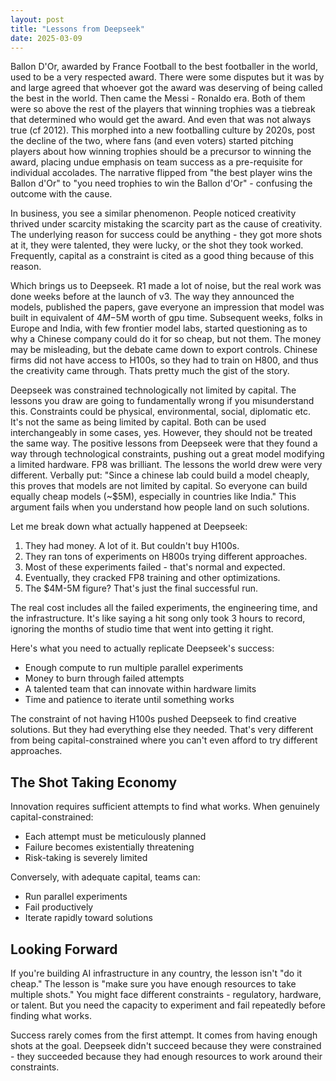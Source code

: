 ```yaml
---
layout: post
title: "Lessons from Deepseek"
date: 2025-03-09
---
```

Ballon D'Or, awarded by France Football to the best footballer in the world, used to be a very respected award. There were some disputes but it was by and large agreed that whoever got the award was deserving of being called the best in the world. Then came the Messi - Ronaldo era. Both of them were so above the rest of the players that winning trophies was a tiebreak that determined who would get the award. And even that was not always true (cf 2012). This morphed into a new footballing culture by 2020s, post the decline of the two, where fans (and even voters) started pitching players about how winning trophies should be a precursor to winning the award, placing undue emphasis on team success as a pre-requisite for individual accolades. The narrative flipped from "the best player wins the Ballon d'Or" to "you need trophies to win the Ballon d'Or" - confusing the outcome with the cause.

In business, you see a similar phenomenon. People noticed creativity thrived under scarcity mistaking the scarcity part as the cause of creativity. The underlying reason for success could be anything - they got more shots at it, they were talented, they were lucky, or the shot they took worked. Frequently, capital as a constraint is cited as a good thing because of this reason. 

Which brings us to Deepseek. R1 made a lot of noise, but the real work was done weeks before at the launch of v3. The way they announced the models, published the papers, gave everyone an impression that model was built in equivalent of $4M-$5M worth of gpu time. Subsequent weeks, folks in Europe and India, with few frontier model labs, started questioning as to why a Chinese company could do it for so cheap, but not them. The money may be misleading, but the debate came down to export controls. Chinese firms did not have access to H100s, so they had to train on H800, and thus the creativity came through. Thats pretty much the gist of the story. 

Deepseek was constrained technologically not limited by capital. The lessons you draw are going to fundamentally wrong if you misunderstand this. Constraints could be physical, environmental, social, diplomatic etc. It's not the same as being limited by capital. Both can be used interchangeably in some cases, yes. However, they should not be treated the same way. The positive lessons from Deepseek were that they found a way through technological constraints, pushing out a great model modifying a limited hardware. FP8 was brilliant. The lessons the world drew were very different. Verbally put: "Since a chinese lab could build a model cheaply, this proves that models are not limited by capital. So everyone can build equally cheap models (~$5M), especially in countries like India." This argument fails when you understand how people land on such solutions. 

Let me break down what actually happened at Deepseek:

1. They had money. A lot of it. But couldn't buy H100s.
2. They ran tons of experiments on H800s trying different approaches.
3. Most of these experiments failed - that's normal and expected.
4. Eventually, they cracked FP8 training and other optimizations.
5. The $4M-5M figure? That's just the final successful run.

The real cost includes all the failed experiments, the engineering time, and the infrastructure. It's like saying a hit song only took 3 hours to record, ignoring the months of studio time that went into getting it right.

Here's what you need to actually replicate Deepseek's success:

- Enough compute to run multiple parallel experiments
- Money to burn through failed attempts
- A talented team that can innovate within hardware limits
- Time and patience to iterate until something works

The constraint of not having H100s pushed Deepseek to find creative solutions. But they had everything else they needed. That's very different from being capital-constrained where you can't even afford to try different approaches.

## The Shot Taking Economy

Innovation requires sufficient attempts to find what works. When genuinely capital-constrained:

- Each attempt must be meticulously planned
- Failure becomes existentially threatening
- Risk-taking is severely limited

Conversely, with adequate capital, teams can:

- Run parallel experiments
- Fail productively
- Iterate rapidly toward solutions


## Looking Forward

If you're building AI infrastructure in any country, the lesson isn't "do it cheap." The lesson is "make sure you have enough resources to take multiple shots." You might face different constraints - regulatory, hardware, or talent. But you need the capacity to experiment and fail repeatedly before finding what works.

Success rarely comes from the first attempt. It comes from having enough shots at the goal. Deepseek didn't succeed because they were constrained - they succeeded because they had enough resources to work around their constraints.

